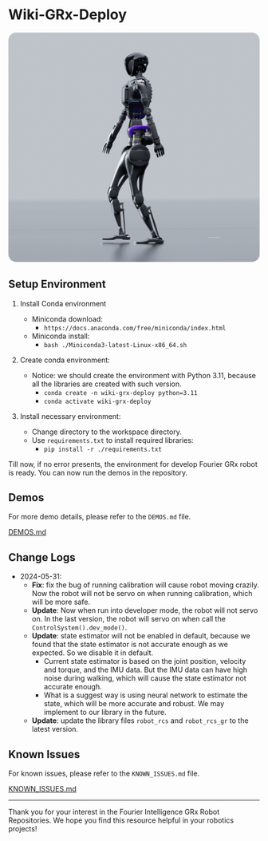 # Wiki-GRx-Deploy

![](pictures/1.png)

## Setup Environment

1. Install Conda environment
    - Miniconda download:
        - `https://docs.anaconda.com/free/miniconda/index.html`
    - Miniconda install:
        - `bash ./Miniconda3-latest-Linux-x86_64.sh`

2. Create conda environment:
    - Notice: we should create the environment with Python 3.11, because all the libraries are created with such version.
        - `conda create -n wiki-grx-deploy python=3.11`
        - `conda activate wiki-grx-deploy`

3. Install necessary environment:
    - Change directory to the workspace directory.
    - Use `requirements.txt` to install required libraries:
        - `pip install -r ./requirements.txt`

Till now, if no error presents, the environment for develop Fourier GRx robot is ready.
You can now run the demos in the repository.

## Demos

For more demo details, please refer to the `DEMOS.md` file.

[DEMOS.md](DEMOS.md)

## Change Logs

- 2024-05-31:
    - **Fix**: fix the bug of running calibration will cause robot moving crazily. Now the robot will not be servo on when running calibration, which will be more safe.
    - **Update**: Now when run into developer mode, the robot will not servo on. In the last version, the robot will servo on when call the `ControlSystem().dev_mode()`.
    - **Update**: state estimator will not be enabled in default, because we found that the state estimator is not accurate enough as we expected. So we disable it in default.
        - Current state estimator is based on the joint position, velocity and torque, and the IMU data. But the IMU data can have high noise during walking, which will cause the state estimator not
          accurate enough.
        - What is a suggest way is using neural network to estimate the state, which will be more accurate and robust. We may implement to our library in the future.
    - **Update**: update the library files `robot_rcs` and `robot_rcs_gr` to the latest version.

## Known Issues

For known issues, please refer to the `KNOWN_ISSUES.md` file.

[KNOWN_ISSUES.md](KNOWN_ISSUES.md)

---

Thank you for your interest in the Fourier Intelligence GRx Robot Repositories.
We hope you find this resource helpful in your robotics projects!